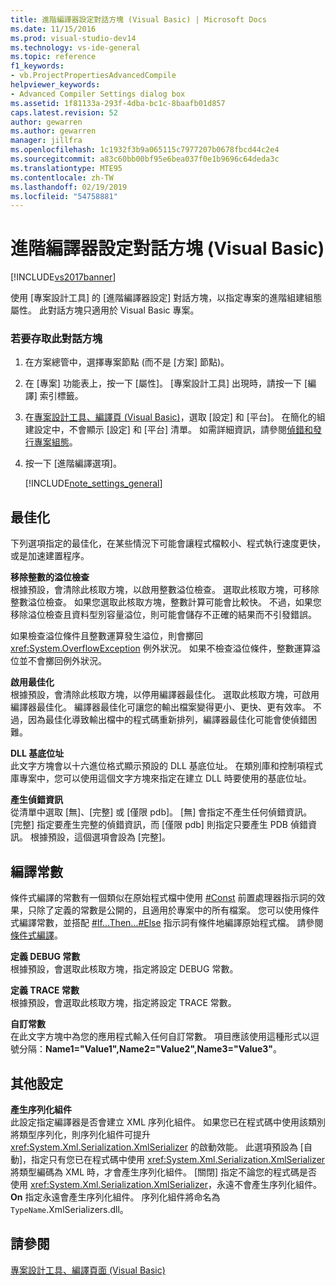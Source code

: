 ```yaml
---
title: 進階編譯器設定對話方塊 (Visual Basic) | Microsoft Docs
ms.date: 11/15/2016
ms.prod: visual-studio-dev14
ms.technology: vs-ide-general
ms.topic: reference
f1_keywords:
- vb.ProjectPropertiesAdvancedCompile
helpviewer_keywords:
- Advanced Compiler Settings dialog box
ms.assetid: 1f81133a-293f-4dba-bc1c-8baafb01d857
caps.latest.revision: 52
author: gewarren
ms.author: gewarren
manager: jillfra
ms.openlocfilehash: 1c1932f3b9a065115c7977207b0678fbcd44c2e4
ms.sourcegitcommit: a83c60bb00bf95e6bea037f0e1b9696c64deda3c
ms.translationtype: MTE95
ms.contentlocale: zh-TW
ms.lasthandoff: 02/19/2019
ms.locfileid: "54758881"
---
```

# <a name="advanced-compiler-settings-dialog-box-visual-basic"></a>進階編譯器設定對話方塊 (Visual Basic)
[!INCLUDE[vs2017banner](../../includes/vs2017banner.md)]

  
使用 [專案設計工具] 的 [進階編譯器設定] 對話方塊，以指定專案的進階組建組態屬性。 此對話方塊只適用於 Visual Basic 專案。  
  
### <a name="to-access-this-dialog-box"></a>若要存取此對話方塊  
  
1. 在方案總管中，選擇專案節點 (而不是 [方案] 節點)。  
  
2. 在 [專案] 功能表上，按一下 [屬性]。 [專案設計工具] 出現時，請按一下 [編譯] 索引標籤。  
  
3. 在[專案設計工具、編譯頁 (Visual Basic)](../../ide/reference/compile-page-project-designer-visual-basic.md)，選取 [設定] 和 [平台]。 在簡化的組建設定中，不會顯示 [設定] 和 [平台] 清單。 如需詳細資訊，請參閱[偵錯和發行專案組態](http://msdn.microsoft.com/0440b300-0614-4511-901a-105b771b236e)。  
  
4. 按一下 [進階編譯選項]。  
  
   [!INCLUDE[note_settings_general](../../includes/note-settings-general-md.md)]  
  
## <a name="optimizations"></a>最佳化  
 下列選項指定的最佳化，在某些情況下可能會讓程式檔較小、程式執行速度更快，或是加速建置程序。  
  
 **移除整數的溢位檢查**  
 根據預設，會清除此核取方塊，以啟用整數溢位檢查。 選取此核取方塊，可移除整數溢位檢查。 如果您選取此核取方塊，整數計算可能會比較快。 不過，如果您移除溢位檢查且資料型別容量溢位，則可能會儲存不正確的結果而不引發錯誤。  
  
 如果檢查溢位條件且整數運算發生溢位，則會擲回 <xref:System.OverflowException> 例外狀況。 如果不檢查溢位條件，整數運算溢位並不會擲回例外狀況。  
  
 **啟用最佳化**  
 根據預設，會清除此核取方塊，以停用編譯器最佳化。 選取此核取方塊，可啟用編譯器最佳化。 編譯器最佳化可讓您的輸出檔案變得更小、更快、更有效率。 不過，因為最佳化導致輸出檔中的程式碼重新排列，編譯器最佳化可能會使偵錯困難。  
  
 **DLL 基底位址**  
 此文字方塊會以十六進位格式顯示預設的 DLL 基底位址。 在類別庫和控制項程式庫專案中，您可以使用這個文字方塊來指定在建立 DLL 時要使用的基底位址。  
  
 **產生偵錯資訊**  
 從清單中選取 [無]、[完整] 或 [僅限 pdb]。 [無] 會指定不產生任何偵錯資訊。 [完整] 指定要產生完整的偵錯資訊，而 [僅限 pdb] 則指定只要產生 PDB 偵錯資訊。 根據預設，這個選項會設為 [完整]。  
  
## <a name="compilation-constants"></a>編譯常數  
 條件式編譯的常數有一個類似在原始程式檔中使用 [#Const](http://msdn.microsoft.com/library/707669e5-23f9-4f17-8622-a0d534429386) 前置處理器指示詞的效果，只除了定義的常數是公開的，且適用於專案中的所有檔案。 您可以使用條件式編譯常數，並搭配 [#If...Then...#Else](http://msdn.microsoft.com/library/10bba104-e3fd-451b-b672-faa472530502) 指示詞有條件地編譯原始程式檔。 請參閱[條件式編譯](http://msdn.microsoft.com/library/9c35e55e-7eee-44fb-a586-dad1f1884848)。  
  
 **定義 DEBUG 常數**  
 根據預設，會選取此核取方塊，指定將設定 DEBUG 常數。  
  
 **定義 TRACE 常數**  
 根據預設，會選取此核取方塊，指定將設定 TRACE 常數。  
  
 **自訂常數**  
 在此文字方塊中為您的應用程式輸入任何自訂常數。 項目應該使用這種形式以逗號分隔：**Name1="Value1",Name2="Value2",Name3="Value3"**。  
  
## <a name="other-settings"></a>其他設定  
 **產生序列化組件**  
 此設定指定編譯器是否會建立 XML 序列化組件。 如果您已在程式碼中使用該類別將類型序列化，則序列化組件可提升 <xref:System.Xml.Serialization.XmlSerializer> 的啟動效能。 此選項預設為 [自動]，指定只有您已在程式碼中使用 <xref:System.Xml.Serialization.XmlSerializer> 將類型編碼為 XML 時，才會產生序列化組件。 [關閉] 指定不論您的程式碼是否使用 <xref:System.Xml.Serialization.XmlSerializer>，永遠不會產生序列化組件。 **On** 指定永遠會產生序列化組件。 序列化組件將命名為 `TypeName`.XmlSerializers.dll。  
  
## <a name="see-also"></a>請參閱  
 [專案設計工具、編譯頁面 (Visual Basic)](../../ide/reference/compile-page-project-designer-visual-basic.md)
